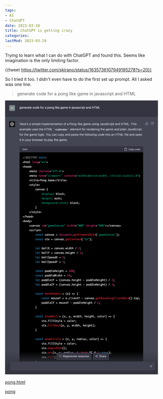 ```yaml
---
tags:
- AI
- ChatGPT
date: 2023-03-28
title: ChatGPT is getting crazy
categories:
lastMod: 2023-03-29
---
```



Trying to learn what I can do with ChatGPT and found this. Seems like imagination is the only limiting factor.

{{tweet https://twitter.com/skirano/status/1635736107949195278?s=20}}

So I tried it too. I didn't even have to do the first set up prompt. All I asked was one line.

> generate code for a pong like game in javascript and HTML

![Screen Shot 2023-03-28 at 11.52.27 PM.png](/assets/screen_shot_2023-03-28_at_11.52.27_pm_1680072753254_0.png)

[pong.html](../assets/pong_1680072504530_0.html)

[pong](/pong.html)
